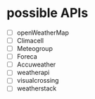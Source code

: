 # possible APIs
- [ ] openWeatherMap
- [ ] Climacell
- [ ] Meteogroup
- [ ] Foreca
- [ ] Accuweather
- [ ] weatherapi
- [ ] visualcrossing
- [ ] weatherstack